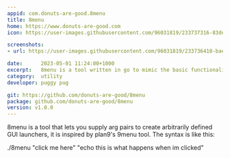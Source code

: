 ```yaml
---
appid: com.donuts-are-good.8menu
title: 8menu
home: https://www.donuts-are-good.com
icon: https://user-images.githubusercontent.com/96031819/233737316-83de6c59-ac99-40b9-b53a-1597cada996a.png

screenshots:
- url: https://user-images.githubusercontent.com/96031819/233736410-bae5e590-b91e-422c-9aa9-6d5b428013d8.gif

date:      2023-05-01 11:24:00+1000
excerpt:   8menu is a tool written in go to mimic the basic functionality of plan9's 9menu
category:  utility
developer: puggy pug

git: https://github.com/donuts-are-good/8menu
package: github.com/donuts-are-good/8menu
version: v1.0.0
---
```


8menu is a tool that lets you supply arg pairs to create arbitrarily defined GUI launchers, it is inspired by plan9's 9menu tool. The syntax is like this:

./8menu "click me here" "echo this is what happens when im clicked"
